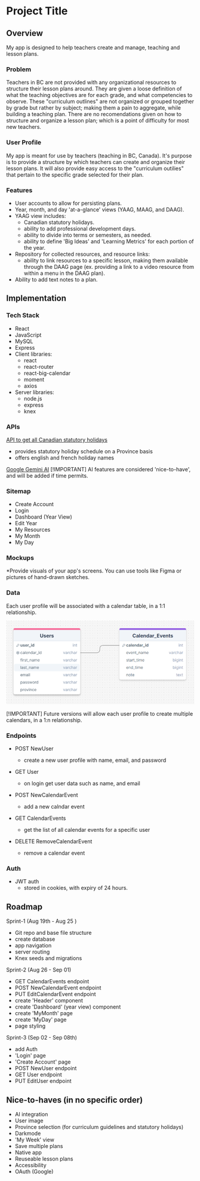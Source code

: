 # Project Title

## Overview

My app is designed to help teachers create and manage, teaching and lesson plans.

### Problem

Teachers in BC are not provided with any organizational resources to structure their lesson plans around. They are given a loose definition of what the teaching objectives are for each grade, and what competencies to observe. These "curriculum outlines" are not organized or grouped together by grade but rather by subject; making them a pain to aggregate, while building a teaching plan. There are no recomendations given on how to structure and organize a lesson plan; which is a point of difficulty for most new teachers.

### User Profile

My app is meant for use by teachers (teaching in BC, Canada). It's purpose is to provide a structure by which teachers can create and organize their lesson plans. It will also provide easy access to the "curriculum outilies" that pertain to the specific grade selected for their plan.

### Features

-   User accounts to allow for persisting plans.
-   Year, month, and day 'at-a-glance' views (YAAG, MAAG, and DAAG).
-   YAAG view includes:
    -   Canadian statutory holidays.
    -   ability to add professional development days.
    -   ability to divide into terms or semesters, as needed.
    -   ability to define 'Big Ideas' and 'Learning Metrics' for each portion of the year.
-   Repository for collected resources, and resource links:
    -   ability to link resources to a specific lesson, making them available through the DAAG page (ex. providing a link to a video resource from within a menu in the DAAG plan).
-   Ability to add text notes to a plan.

## Implementation

### Tech Stack

-   React
-   JavaScript
-   MySQL
-   Express
-   Client libraries:
    -   react
    -   react-router
    -   react-big-calendar
    -   moment
    -   axios
-   Server libraries:
    -   node.js
    -   express
    -   knex

### APIs

[API to get all Canadian statutory holidays](https://canada-holidays.ca/api/v1/)

-   provides statutory holiday schedule on a Province basis
-   offers english and french holiday names

[Google Gemini AI](https://ai.google.dev/gemini-api/docs)
[!IMPORTANT]
AI features are considered 'nice-to-have', and will be added if time permits.

### Sitemap

-   Create Account
-   Login
-   Dashboard (Year View)
-   Edit Year
-   My Resources
-   My Month
-   My Day

### Mockups

\*Provide visuals of your app's screens. You can use tools like Figma or pictures of hand-drawn sketches.

### Data

Each user profile will be associated with a calendar table, in a 1:1 relationship.

![Diagram showing the relationship between the 'Users' and 'Calendar_Events' tables.](./proposal-assets/db_map.png)

[!IMPORTANT]
Future versions will allow each user profile to create multiple calendars, in a 1:n relationship.

### Endpoints

-   POST NewUser

    -   create a new user profile with name, email, and password

-   GET User

    -   on login get user data such as name, and email

-   POST NewCalendarEvent

    -   add a new calndar event

-   GET CalendarEvents

    -   get the list of all calendar events for a specific user

-   DELETE RemoveCalendarEvent

    -   remove a calendar event

### Auth

-   JWT auth
    -   stored in cookies, with expiry of 24 hours.

## Roadmap

Sprint-1 (Aug 19th - Aug 25 )

-   Git repo and base file structure
-   create database
-   app navigation
-   server routing
-   Knex seeds and migrations

Sprint-2 (Aug 26 - Sep 01)

-   GET CalendarEvents endpoint
-   POST NewCalendarEvent endpoint
-   PUT EditCalendarEvent endpoint
-   create 'Header' component
-   create 'Dashboard' (year view) component
-   create 'MyMonth' page
-   create 'MyDay' page
-   page styling

Sprint-3 (Sep 02 - Sep 08th)

-   add Auth
-   'Login' page
-   'Create Account' page
-   POST NewUser endpoint
-   GET User endpoint
-   PUT EditUser endpoint

## Nice-to-haves (in no specific order)

-   AI integration
-   User image
-   Province selection (for curriculum guidelines and statutory holidays)
-   Darkmode
-   'My Week' view
-   Save multiple plans
-   Native app
-   Reuseable lesson plans
-   Accessibility
-   OAuth (Google)
